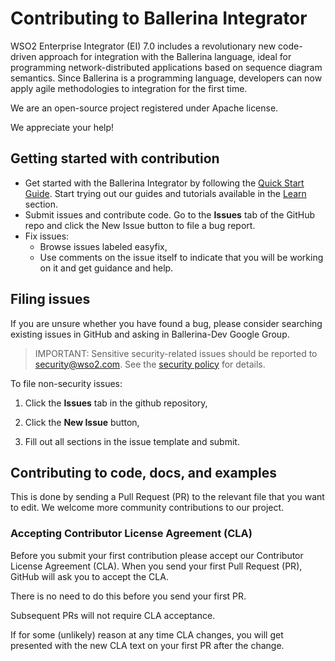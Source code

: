 # Contributing to Ballerina Integrator

WSO2 Enterprise Integrator (EI) 7.0 includes a revolutionary new code-driven approach for integration with the Ballerina language, ideal for programming network-distributed applications based on sequence diagram semantics. Since Ballerina is a programming language, developers can now apply agile methodologies to integration for the first time.

We are an open-source project registered under Apache license.

We appreciate your help!

## Getting started with contribution

* Get started with the Ballerina Integrator by following the [Quick Start Guide](https://ei.docs.wso2.com/en/latest/ballerina-integrator/getting-started/quick-start-guide/). Start trying out our guides and tutorials available in the [Learn](https://ei.docs.wso2.com/en/latest/ballerina-integrator/learn/about-learn/) section.
* Submit issues and contribute code. Go to the **Issues** tab of the GitHub repo and click the New Issue button to file a bug report.
* Fix issues:
   * Browse issues labeled easyfix,
   * Use comments on the issue itself to indicate that you will be working on it and get guidance and help.

## Filing issues

If you are unsure whether you have found a bug, please consider searching existing issues in GitHub and asking in Ballerina-Dev Google Group.

> IMPORTANT: Sensitive security-related issues should be reported to [security@wso2.com](security@wso2.com). See the [security policy](https://wso2.com/security) for details.

To file non-security issues:

1. Click the **Issues** tab in the github repository,

2. Click the **New Issue** button,

3. Fill out all sections in the issue template and submit.

## Contributing to code, docs, and examples

This is done by sending a Pull Request (PR) to the relevant file that you want to edit. We welcome more community contributions to our project.

### Accepting Contributor License Agreement (CLA)

Before you submit your first contribution please accept our Contributor License Agreement (CLA). When you send your first Pull Request (PR), GitHub will ask you to accept the CLA.

There is no need to do this before you send your first PR.

Subsequent PRs will not require CLA acceptance.

If for some (unlikely) reason at any time CLA changes, you will get presented with the new CLA text on your first PR after the change.
